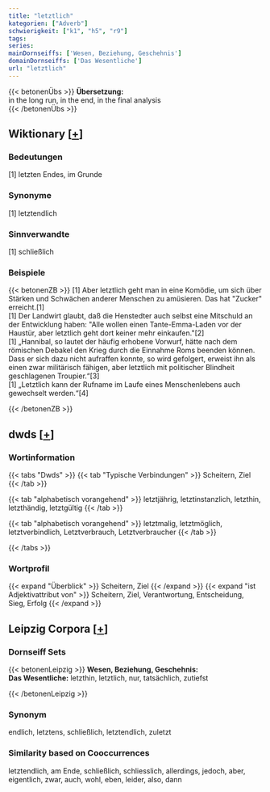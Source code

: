 ```yaml
---
title: "letztlich"
kategorien: ["Adverb"]
schwierigkeit: ["k1", "h5", "r9"]
tags:
series:
mainDornseiffs: ['Wesen, Beziehung, Geschehnis']
domainDornseiffs: ['Das Wesentliche']
url: "letztlich"
---
```


{{< betonenÜbs >}}
**Übersetzung:**  
in the long run, in the end, in the final analysis  
{{< /betonenÜbs >}}

## Wiktionary [[+](https://de.wiktionary.org/wiki/letztlich)]

### Bedeutungen
[1] letzten Endes, im Grunde  

### Synonyme
[1] letztendlich  

### Sinnverwandte
[1] schließlich  

### Beispiele
{{< betonenZB >}}
[1] Aber letztlich geht man in eine Komödie, um sich über Stärken und Schwächen anderer Menschen zu amüsieren. Das hat "Zucker" erreicht.[1]  
[1] Der Landwirt glaubt, daß die Henstedter auch selbst eine Mitschuld an der Entwicklung haben: "Alle wollen einen Tante-Emma-Laden vor der Haustür, aber letztlich geht dort keiner mehr einkaufen."[2]  
[1] „Hannibal, so lautet der häufig erhobene Vorwurf, hätte nach dem römischen Debakel den Krieg durch die Einnahme Roms beenden können. Dass er sich dazu nicht aufraffen konnte, so wird gefolgert, erweist ihn als einen zwar militärisch fähigen, aber letztlich mit politischer Blindheit geschlagenen Troupier.“[3]  
[1] „Letztlich kann der Rufname im Laufe eines Menschenlebens auch gewechselt werden.“[4]  

{{< /betonenZB >}}


## dwds [[+](https://www.dwds.de/wb/letztlich)]

### Wortinformation
{{< tabs "Dwds" >}}
{{< tab "Typische Verbindungen" >}}
Scheitern, Ziel
{{< /tab >}}

{{< tab "alphabetisch vorangehend" >}}
letztjährig, letztinstanzlich, letzthin, letzthändig, letztgültig
{{< /tab >}}

{{< tab "alphabetisch vorangehend" >}}
letztmalig, letztmöglich, letztverbindlich, Letztverbrauch, Letztverbraucher
{{< /tab >}}

{{< /tabs >}}

### Wortprofil
{{< expand "Überblick" >}} Scheitern, Ziel {{< /expand >}}
{{< expand "ist Adjektivattribut von" >}} Scheitern, Ziel, Verantwortung, Entscheidung, Sieg, Erfolg {{< /expand >}}

## Leipzig Corpora [[+](https://corpora.uni-leipzig.de/en/res?word=letztlich&corpusId=deu_newscrawl-public_2018)]

### Dornseiff Sets
{{< betonenLeipzig >}}
**Wesen, Beziehung, Geschehnis:**  
**Das Wesentliche:** letzthin, letztlich, nur, tatsächlich, zutiefst  

{{< /betonenLeipzig >}}

### Synonym
endlich, letztens, schließlich, letztendlich, zuletzt


### Similarity based on Cooccurrences
letztendlich, am Ende, schließlich, schliesslich, allerdings, jedoch, aber, eigentlich, zwar, auch, wohl, eben, leider, also, dann

